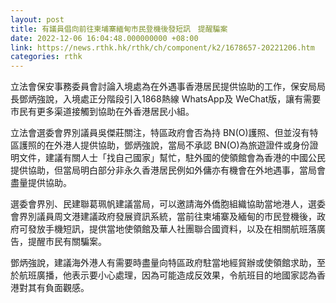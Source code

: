 ```yaml
---
layout: post
title: 有議員倡向前往柬埔寨緬甸市民登機後發短訊　提醒騙案
date: 2022-12-06 16:04:48.000000000 +08:00
link: https://news.rthk.hk/rthk/ch/component/k2/1678657-20221206.htm
categories: rthk
---
```


立法會保安事務委員會討論入境處為在外遇事香港居民提供協助的工作，保安局局長鄧炳強說，入境處正分階段引入1868熱線 WhatsApp及 WeChat版，讓有需要市民有更多渠道接觸到協助在外香港居民小組。

立法會選委會界別議員吳傑莊關注，特區政府會否為持 BN(O)護照、但並沒有特區護照的在外港人提供協助，鄧炳強說，當局不承認 BN(O)為旅遊證件或身份證明文件，建議有關人士「找自己國家」幫忙，駐外國的使領館會為香港的中國公民提供協助，但當局明白部分非永久香港居民例如外傭亦有機會在外地遇事，當局會盡量提供協助。

選委會界別、民建聯葛珮帆建議當局，可以邀請海外僑胞組織協助當地港人，選委會界別議員周文港建議政府發展資訊系統，當前往柬埔寨及緬甸的市民登機後，政府可發放手機短訊，提供當地使領館及華人社團聯合國資料，以及在相關航班落廣告，提醒市民有關騙案。

鄧炳強說，建議海外港人有需要時盡量向特區政府駐當地經貿辦或使領館求助，至於航班廣播，他表示要小心處理，因為可能造成反效果，令航班目的地國家認為香港對其有負面觀感。
